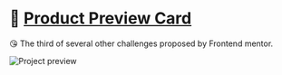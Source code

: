 # :cherries: [Product Preview Card]()

:kissing_heart: The third of several other challenges proposed by Frontend mentor.

![Project preview](https://i.imgur.com/n5c0tGl.png)